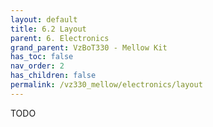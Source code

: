 ```yaml
---
layout: default
title: 6.2 Layout
parent: 6. Electronics
grand_parent: VzBoT330 - Mellow Kit
has_toc: false
nav_order: 2
has_children: false
permalink: /vz330_mellow/electronics/layout
---
```


TODO